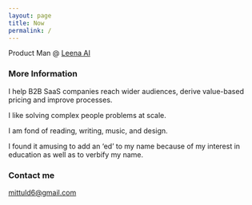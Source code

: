 ```yaml
---
layout: page
title: Now
permalink: /
---
```


Product Man @ [Leena AI](https://leena.ai)

### More Information

I help B2B SaaS companies reach wider audiences, derive value-based pricing and improve processes.

I like solving complex people problems at scale.

I am fond of reading, writing, music, and design.

I found it amusing to add an ‘ed’ to my name because of my interest in education as well as to verbify my name.

### Contact me

[mittuld6@gmail.com](mailto:mittuld6@gmail.com)